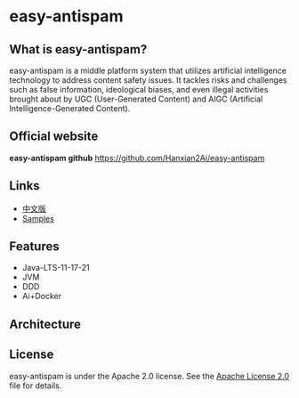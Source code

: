 # easy-antispam

## What is easy-antispam?
easy-antispam is a middle platform system that utilizes artificial intelligence technology to address content safety issues. It tackles risks and challenges such as false information, ideological biases, and even illegal activities brought about by UGC (User-Generated Content) and AIGC (Artificial Intelligence-Generated Content).

## Official website
**easy-antispam github** https://github.com/Hanxian2Ai/easy-antispam

## Links
- [中文版]()
- [Samples]()

## Features
- Java-LTS-11-17-21
- JVM
- DDD
- Ai+Docker

## Architecture

## License
easy-antispam is under the Apache 2.0 license. See the [Apache License 2.0](http://www.apache.org/licenses/LICENSE-2.0) file for details.